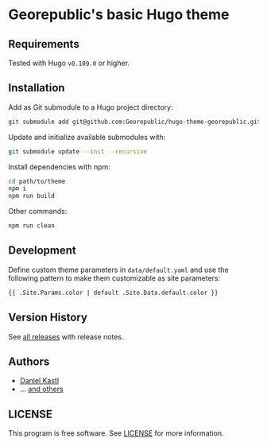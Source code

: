 # Georepublic's basic Hugo theme

## Requirements

Tested with Hugo `v0.109.0` or higher.

## Installation

Add as Git submodule to a Hugo project directory:

```sh
git submodule add git@github.com:Georepublic/hugo-theme-georepublic.git path/to/theme
```

Update and initialize available submodules with:

```sh
git submodule update --init --recursive
```

Install dependencies with npm:

```sh
cd path/to/theme
npm i
npm run build
```

Other commands:

```sh
npm run clean
```

## Development

Define custom theme parameters in `data/default.yaml` and use the following pattern to make them customizable as site parameters:

```sh
{{ .Site.Params.color | default .Site.Data.default.color }}
```

## Version History

See [all releases](https://github.com/georepublic/hugo-theme-georepublic/releases) with release notes.

## Authors

- [Daniel Kastl](https://github.com/dkastl)
- ... [and others](https://github.com/georepublic/hugo-theme-georepublic/graphs/contributors)

## LICENSE

This program is free software. See [LICENSE](LICENSE) for more information.
